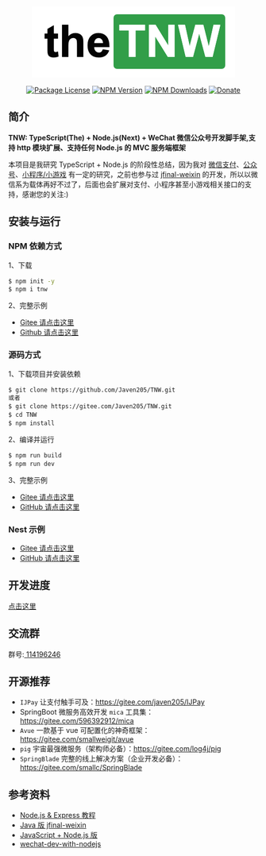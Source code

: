 
<p align="center">
  <a href="https://www.npmjs.com/package/tnw" target="blank"><img src="./docs/img/logo.png" width="410" alt="TNW Logo" /></a>
</p>
 <p align="center">
 <a href="https://www.npmjs.com/package/tnw" target="_blank"><img src="https://img.shields.io/npm/l/tnw.svg?style=flat-square" alt="Package License" /></a>
<a href="https://www.npmjs.com/package/tnw" target="_blank"><img src="https://img.shields.io/npm/v/tnw.svg?style=flat-square" alt="NPM Version" /></a>
<a href="https://www.npmjs.com/package/tnw" target="_blank"><img src="https://img.shields.io/npm/dt/tnw.svg?style=flat-square" alt="NPM Downloads" /></a>
<a href="https://github.com/Javen205/donate" target="_blank"><img src="https://img.shields.io/badge/Donate-WeChat-%23ff3f59.svg?style=flat-square" alt="Donate" /></a>
</p>


## 简介

**TNW: TypeScript(The) + Node.js(Next) + WeChat 微信公众号开发脚手架,支持 http 模块扩展、支持任何 Node.js 的 MVC 服务端框架**


本项目是我研究 TypeScript + Node.js 的阶段性总结，因为我对 [微信支付](https://gitee.com/javen205/IJPay)、[公众号](https://mp.weixin.qq.com/wiki)、[小程序/小游戏](https://developers.weixin.qq.com/miniprogram/dev/index.html) 有一定的研究，之前也参与过 [jfinal-weixin](https://gitee.com/jfinal/jfinal-weixin) 的开发，所以以微信系为载体再好不过了，后面也会扩展对支付、小程序甚至小游戏相关接口的支持，感谢您的关注:)

## 安装与运行

### NPM 依赖方式

1、下载

```bash 
$ npm init -y
$ npm i tnw
```

2、完整示例
- [Gitee 请点击这里](https://gitee.com/Javen205/TNW/tree/master/example) 
- [Github 请点击这里](https://github.com/Javen205/TNW/tree/master/example) 

### 源码方式

1、下载项目并安装依赖

```bash
$ git clone https://github.com/Javen205/TNW.git 
或者 
$ git clone https://gitee.com/Javen205/TNW.git 
$ cd TNW
$ npm install 
```

2、编译并运行

```bash
$ npm run build 
$ npm run dev
```

3、完整示例

- [Gitee 请点击这里](https://gitee.com/Javen205/TNW/tree/master/src/example) 
- [GitHub 请点击这里](https://github.com/Javen205/TNW/tree/master/src/example) 

### Nest 示例

- [Gitee 请点击这里](https://gitee.com/Javen205/TNW/tree/master/nest)
- [GitHub 请点击这里](https://github.com/Javen205/TNW/tree/master/nest)

## 开发进度

[点击这里](https://github.com/Javen205/TNW/wiki/%E5%BC%80%E5%8F%91%E8%BF%9B%E5%BA%A6)

## 交流群

群号:[ 114196246](https:shang.qq.com/wpa/qunwpa?idkey=a1e4fd8c71008961bd4fc8eeea224e726afd5e5eae7bf1d96d3c77897388bf24)

## 开源推荐

- `IJPay` 让支付触手可及：https://gitee.com/javen205/IJPay
- SpringBoot 微服务高效开发 `mica` 工具集：https://gitee.com/596392912/mica
- `Avue` 一款基于 vue 可配置化的神奇框架：https://gitee.com/smallweigit/avue
- `pig` 宇宙最强微服务（架构师必备）：https://gitee.com/log4j/pig
- `SpringBlade` 完整的线上解决方案（企业开发必备）：https://gitee.com/smallc/SpringBlade

## 参考资料

- [Node.js & Express 教程](http://www.runoob.com/nodejs/nodejs-tutorial.html)
- [Java 版 jfinal-weixin](https://gitee.com/jfinal/jfinal-weixin)
- [JavaScript + Node.js 版](https://github.com/SilenceHVK/wechatByNode)
- [wechat-dev-with-nodejs](https://github.com/i5ting/wechat-dev-with-nodejs/blob/master/stuq.md)

